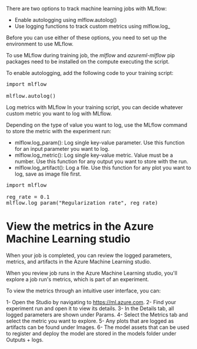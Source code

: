 There are two options to track machine learning jobs with MLflow:

- Enable autologging using mlflow.autolog()
- Use logging functions to track custom metrics using mlflow.log_


Before you can use either of these options, you need to set up the environment to use MLflow.

To use MLflow during training job, the *mlflow* and *azureml-mlflow* pip packages need to be installed on the compute executing the script. 

To enable autologging, add the following code to your training script:

<pre>
import mlflow

mlflow.autolog()
</pre>

Log metrics with MLflow
In your training script, you can decide whatever custom metric you want to log with MLflow.

Depending on the type of value you want to log, use the MLflow command to store the metric with the experiment run:

- mlflow.log_param(): Log single key-value parameter. Use this function for an input parameter you want to log.
- mlflow.log_metric(): Log single key-value metric. Value must be a number. Use this function for any output you want to store with the run.
- mlflow.log_artifact(): Log a file. Use this function for any plot you want to log, save as image file first.

<pre>
import mlflow

reg_rate = 0.1
mlflow.log_param("Regularization rate", reg_rate)
</pre>

# View the metrics in the Azure Machine Learning studio
When your job is completed, you can review the logged parameters, metrics, and artifacts in the Azure Machine Learning studio.

When you review job runs in the Azure Machine Learning studio, you'll explore a job run's metrics, which is part of an experiment.

To view the metrics through an intuitive user interface, you can:

1- Open the Studio by navigating to https://ml.azure.com.
2- Find your experiment run and open it to view its details.
3- In the Details tab, all logged parameters are shown under Params.
4- Select the Metrics tab and select the metric you want to explore.
5- Any plots that are logged as artifacts can be found under Images.
6- The model assets that can be used to register and deploy the model are stored in the models folder under Outputs + logs.